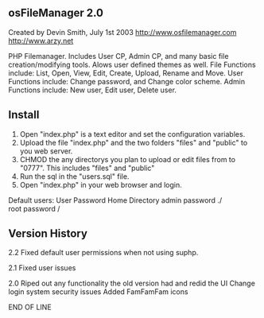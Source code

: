 osFileManager 2.0
----------------------

Created by Devin Smith, July 1st 2003
http://www.osfilemanager.com
http://www.arzy.net

PHP Filemanager. Includes User CP, Admin CP, and many basic file creation/modifying tools. 
Alows user defined themes as well. 
File Functions include: List, Open, View, Edit, Create, Upload, Rename and Move.
User Functions include: Change password, and Change color scheme.
Admin Functions include: New user, Edit user, Delete user.

Install
-------
1. Open "index.php" is a text editor and set the configuration variables.
2. Upload the file "index.php" and the two folders "files" and "public" to you web server.
3. CHMOD the any directorys you plan to upload or edit files from to "0777".
    This includes "files" and "public"
4. Run the sql in the "users.sql" file.
5. Open "index.php" in your web browser and login.

Default users:
User            Password     Home Directory
admin           password     ./        
root            password     /



Version History
---------------
2.2
Fixed default user permissions when not using suphp.

2.1
Fixed user issues

2.0
Riped out any functionality the old version had and redid the UI
Change login system security issues
Added FamFamFam icons


END OF LINE
